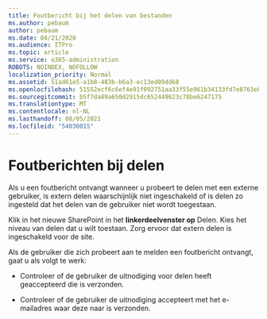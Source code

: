 ```yaml
---
title: Foutbericht bij het delen van bestanden
ms.author: pebaum
author: pebaum
ms.date: 04/21/2020
ms.audience: ITPro
ms.topic: article
ms.service: o365-administration
ROBOTS: NOINDEX, NOFOLLOW
localization_priority: Normal
ms.assetid: 51ad61e5-a1b8-483b-b6a3-ec13ed09dd68
ms.openlocfilehash: 51552ecf6c6ef4e91f092751aa33f55e961b34133fd7e8763e84f1a2c894d5a9
ms.sourcegitcommit: b5f7da89a650d2915dc652449623c78be6247175
ms.translationtype: MT
ms.contentlocale: nl-NL
ms.lasthandoff: 08/05/2021
ms.locfileid: "54030015"
---
```

# <a name="error-messages-when-sharing"></a>Foutberichten bij delen

Als u een foutbericht ontvangt wanneer u probeert te delen met een externe gebruiker, is extern delen waarschijnlijk niet ingeschakeld of is delen zo ingesteld dat het delen van de gebruiker niet wordt toegestaan.
  
Klik in het nieuwe SharePoint in het **linkerdeelvenster op** Delen. Kies het niveau van delen dat u wilt toestaan. Zorg ervoor dat extern delen is ingeschakeld voor de site. 
  
Als de gebruiker die zich probeert aan te melden een foutbericht ontvangt, gaat u als volgt te werk:
  
- Controleer of de gebruiker de uitnodiging voor delen heeft geaccepteerd die is verzonden.
    
- Controleer of de gebruiker de uitnodiging accepteert met het e-mailadres waar deze naar is verzonden.
    

